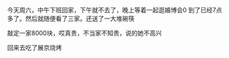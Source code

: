 今天周六，中午下班回家，下午就不去了，晚上等着一起逛婚博会0
到了已经7点多了。然后就随便看了三家。还送了一大堆碗筷

敲定一家8000块，哎真贵，不当家不知贵，说的她不高兴


回来去吃了展京烧烤

